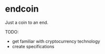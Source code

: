 # endcoin
Just a coin to an end.

TODO:
- get familiar with cryptocurrency technology 
- create specifications
